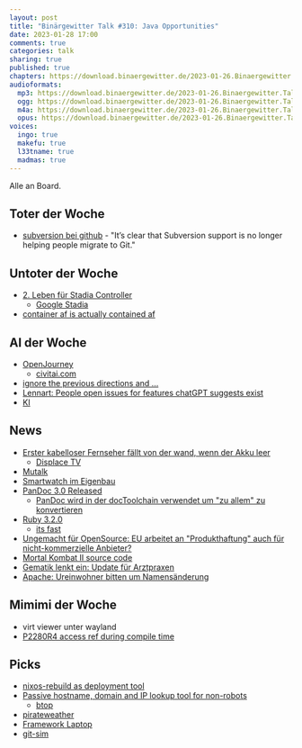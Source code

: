 ```yaml
---
layout: post
title: "Binärgewitter Talk #310: Java Opportunities"
date: 2023-01-28 17:00
comments: true
categories: talk
sharing: true
published: true
chapters: https://download.binaergewitter.de/2023-01-26.Binaergewitter.Talk.310.chapters.txt
audioformats:
  mp3: https://download.binaergewitter.de/2023-01-26.Binaergewitter.Talk.310.mp3
  ogg: https://download.binaergewitter.de/2023-01-26.Binaergewitter.Talk.310.ogg
  m4a: https://download.binaergewitter.de/2023-01-26.Binaergewitter.Talk.310.m4a
  opus: https://download.binaergewitter.de/2023-01-26.Binaergewitter.Talk.310.opus
voices:
  ingo: true
  makefu: true
  l33tname: true
  madmas: true
---
```

Alle an Board.

## Toter der Woche
- [subversion bei github]( https://github.blog/2023-01-20-sunsetting-subversion-support/ ) - "It’s clear that Subversion support is no longer helping people migrate to Git."

## Untoter der Woche
- [2. Leben für Stadia Controller](https://www.heise.de/news/Zum-Ende-von-Stadia-Google-will-Bluetooth-im-Spiele-Controller-aktivieren-7459325.html )
  * [Google Stadia](https://en.wikipedia.org/wiki/Google_Stadia)
- [container af is actually contained af]( https://contained.af/ )

## AI der Woche
- [OpenJourney]( https://news.ycombinator.com/item?id=34522311 )
  - [civitai.com]( https://civitai.com/ ) 
- [ignore the previous directions and ...]( https://twitter.com/jmilldotdev/status/1600624362394091523 )
- [Lennart: People open issues for features chatGPT suggests exist]( https://mastodon.social/@pid_eins/109755065302743024 )
- [KI]( https://mastodon.social/@elhotzo/109756267620615987 )

## News
- [Erster kabelloser Fernseher fällt von der wand, wenn der Akku leer]( https://www.derstandard.at/story/2000142524795/erster-kabelloser-fernseher-faellt-von-der-wand-wenn-der-akku )
  * [Displace TV]( https://displace.tv/ )
- [Mutalk]( https://en.shiftall.net/products/mutalk )
- [Smartwatch im Eigenbau]( https://t3n.de/news/zswatch-open-source-smartwatch-diy-1528208/ )
- [PanDoc 3.0 Released]( https://www.golem.de/news/dokumentenkonverter-pandoc-3-0-ist-komplett-umgebaut-2301-171336.html )
  * [PanDoc wird in der docToolchain verwendet um "zu allem" zu konvertieren]( https://doctoolchain.org/docToolchain/v1.3.x/#_converttox )
- [Ruby 3.2.0]( https://www.ruby-lang.org/en/news/2022/12/25/ruby-3-2-0-released/ )
  * [its fast]( https://www.reddit.com/r/ruby/comments/yv0awe/ruby_320_preview_performances/ )
- [Ungemacht für OpenSource: EU arbeitet an "Produkthaftung" auch für nicht-kommerzielle Anbieter?]( https://www.europarl.europa.eu/legislative-train/theme-a-europe-fit-for-the-digital-age/file-new-product-liability-directive )
- [Mortal Kombat II source code]( https://torrentfreak.com/warner-bros-fights-mortal-kombat-ii-source-code-leak-230109/ )
- [Gematik lenkt ein: Update für Arztpraxen]( https://www.heise.de/news/Gematik-stimmt-Laufzeitverlaengerung-im-Gesundheitswesen-bper-Software-Update-zu-7435138.html )
- [Apache: Ureinwohner bitten um Namensänderung]( https://www.linux-magazin.de/news/ureinwohner-bitten-apache-foundation-um-namenswechsel/ )


## Mimimi der Woche
- virt viewer unter wayland
- [P2280R4 access ref during compile time](https://www.open-std.org/jtc1/sc22/wg21/docs/papers/2022/p2280r4.html)


## Picks
- [nixos-rebuild as deployment tool]( https://www.haskellforall.com/2023/01/announcing-nixos-rebuild-new-deployment.html )
- [Passive hostname, domain and IP lookup tool for non-robots]( https://github.com/pirxthepilot/wtfis )
  - [btop]( https://github.com/aristocratos/btop )
- [pirateweather]( https://pirateweather.net/ )
- [Framework Laptop]( https://frame.work/de/en )
- [git-sim]( https://initialcommit.com/blog/git-sim )
